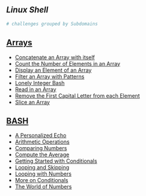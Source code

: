 ## **_Linux Shell_**

```bash
# challenges grouped by Subdomains
```

## [Arrays](https://github.com/k1lgor/HackerRank/tree/master/Linux%20Shell/Arrays)

- [Concatenate an Array with itself](https://github.com/k1lgor/HackerRank/blob/master/Linux%20Shell/Arrays/concatenate-an-array-with-itself.sh)
- [Count the Number of Elements in an Array](https://github.com/k1lgor/HackerRank/blob/master/Linux%20Shell/Arrays/count-the-number-of-elements-in-an-array.sh)
- [Display an Element of an Array](https://github.com/k1lgor/HackerRank/blob/master/Linux%20Shell/Arrays/display-an-element-of-an-array.sh)
- [Filter an Array with Patterns](https://github.com/k1lgor/HackerRank/blob/master/Linux%20Shell/Arrays/filter-an-array-with-patterns.sh)
- [Lonely Integer Bash](https://github.com/k1lgor/HackerRank/blob/master/Linux%20Shell/Arrays/lonely-integer-bash.sh)
- [Read in an Array](https://github.com/k1lgor/HackerRank/blob/master/Linux%20Shell/Arrays/read-in-an-array.sh)
- [Remove the First Capital Letter from each Element](https://github.com/k1lgor/HackerRank/blob/master/Linux%20Shell/Arrays/remove-the-first-capital-letter-from-each-element.sh)
- [Slice an Array](https://github.com/k1lgor/HackerRank/blob/master/Linux%20Shell/Arrays/slice-an-array.sh)

## [BASH](https://github.com/k1lgor/HackerRank/tree/master/Linux%20Shell/Bash)

- [A Personalized Echo](https://github.com/k1lgor/HackerRank/blob/master/Linux%20Shell/Bash/a-personalized-echo.sh)
- [Arithmetic Operations](https://github.com/k1lgor/HackerRank/blob/master/Linux%20Shell/Bash/arithmetic-operations.sh)
- [Comparing Numbers](https://github.com/k1lgor/HackerRank/blob/master/Linux%20Shell/Bash/comparing-numbers.sh)
- [Compute the Average](https://github.com/k1lgor/HackerRank/blob/master/Linux%20Shell/Bash/compute-the-average.sh)
- [Getting Started with Conditionals](https://github.com/k1lgor/HackerRank/blob/master/Linux%20Shell/Bash/getting-started-with-conditionals.sh)
- [Looping and Skipping](https://github.com/k1lgor/HackerRank/blob/master/Linux%20Shell/Bash/looping-and-skipping.sh)
- [Looping with Numbers](https://github.com/k1lgor/HackerRank/blob/master/Linux%20Shell/Bash/looping-with-numbers.sh)
- [More on Conditionals](https://github.com/k1lgor/HackerRank/blob/master/Linux%20Shell/Bash/more-on-conditionals.sh)
- [The World of Numbers](https://github.com/k1lgor/HackerRank/blob/master/Linux%20Shell/Bash/the-world-of-numbers.sh)
